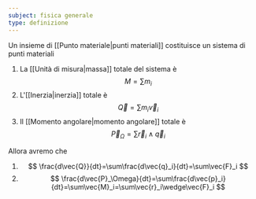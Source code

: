 ```yaml
---
subject: fisica generale
type: definizione
---
```

Un insieme di [[Punto materiale|punti materiali]] costituisce un sistema di punti materiali
1. La [[Unità di misura|massa]] totale del sistema è
$$
M=\sum m_i
$$
2. L'[[Inerzia|inerzia]] totale è
$$
\vec{Q}=\sum m_i\vec{v}_i
$$
3. Il [[Momento angolare|momento angolare]] totale è
$$
\vec{P}_\Omega=\sum\vec{r}_i\wedge\vec{q}_i
$$

Allora avremo che
1. $$
\frac{d\vec{Q}}{dt}=\sum\frac{d\vec{q}_i}{dt}=\sum\vec{F}_i
$$
2. $$
\frac{d\vec{P}_\Omega}{dt}=\sum\frac{d\vec{p}_i}{dt}=\sum\vec{M}_i=\sum\vec{r}_i\wedge\vec{F}_i
$$